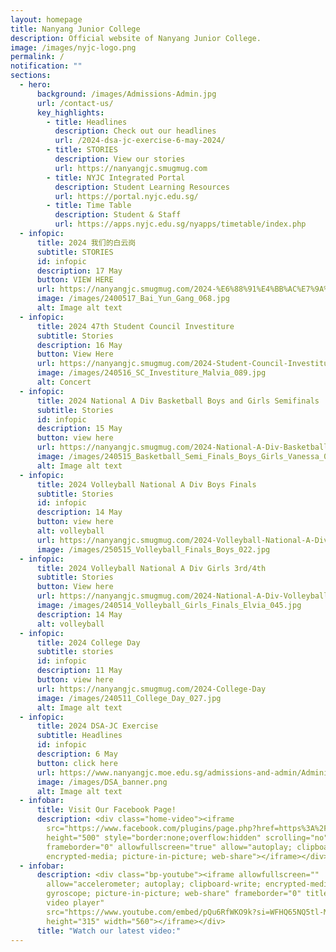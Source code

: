 ```yaml
---
layout: homepage
title: Nanyang Junior College
description: Official website of Nanyang Junior College.
image: /images/nyjc-logo.png
permalink: /
notification: ""
sections:
  - hero:
      background: /images/Admissions-Admin.jpg
      url: /contact-us/
      key_highlights:
        - title: Headlines
          description: Check out our headlines
          url: /2024-dsa-jc-exercise-6-may-2024/
        - title: STORIES
          description: View our stories
          url: https://nanyangjc.smugmug.com
        - title: NYJC Integrated Portal
          description: Student Learning Resources
          url: https://portal.nyjc.edu.sg/
        - title: Time Table
          description: Student & Staff
          url: https://apps.nyjc.edu.sg/nyapps/timetable/index.php
  - infopic:
      title: 2024 我们的白云岗
      subtitle: STORIES
      id: infopic
      description: 17 May
      button: VIEW HERE
      url: https://nanyangjc.smugmug.com/2024-%E6%88%91%E4%BB%AC%E7%9A%84%E7%99%BD%E4%BA%91%E5%B2%97
      image: /images/2400517_Bai_Yun_Gang_068.jpg
      alt: Image alt text
  - infopic:
      title: 2024 47th Student Council Investiture
      subtitle: Stories
      description: 16 May
      button: View Here
      url: https://nanyangjc.smugmug.com/2024-Student-Council-Investiture
      image: /images/240516_SC_Investiture_Malvia_089.jpg
      alt: Concert
  - infopic:
      title: 2024 National A Div Basketball Boys and Girls Semifinals
      subtitle: Stories
      id: infopic
      description: 15 May
      button: view here
      url: https://nanyangjc.smugmug.com/2024-National-A-Div-Basketball-Boys-and-Girls-Semifinals
      image: /images/240515_Basketball_Semi_Finals_Boys_Girls_Vanessa_045.jpg
      alt: Image alt text
  - infopic:
      title: 2024 Volleyball National A Div Boys Finals
      subtitle: Stories
      id: infopic
      description: 14 May
      button: view here
      alt: volleyball
      url: https://nanyangjc.smugmug.com/2024-Volleyball-National-A-Div-Boys-Finals
      image: /images/250515_Volleyball_Finals_Boys_022.jpg
  - infopic:
      title: 2024 Volleyball National A Div Girls 3rd/4th
      subtitle: Stories
      button: View here
      url: https://nanyangjc.smugmug.com/2024-National-A-Div-Volleyball-Championship-Girls
      image: /images/240514_Volleyball_Girls_Finals_Elvia_045.jpg
      description: 14 May
      alt: volleyball
  - infopic:
      title: 2024 College Day
      subtitle: stories
      id: infopic
      description: 11 May
      button: view here
      url: https://nanyangjc.smugmug.com/2024-College-Day
      image: /images/240511_College_Day_027.jpg
      alt: Image alt text
  - infopic:
      title: 2024 DSA-JC Exercise
      subtitle: Headlines
      id: infopic
      description: 6 May
      button: click here
      url: https://www.nanyangjc.moe.edu.sg/admissions-and-admin/Administration/dsa/
      image: /images/DSA_banner.png
      alt: Image alt text
  - infobar:
      title: Visit Our Facebook Page!
      description: <div class="home-video"><iframe
        src="https://www.facebook.com/plugins/page.php?href=https%3A%2F%2Fwww.facebook.com%2FNanyangjc%2F&tabs=timeline&width=340&height=500&small_header=false&adapt_container_width=true&hide_cover=false&show_facepile=true&appId"
        height="500" style="border:none;overflow:hidden" scrolling="no"
        frameborder="0" allowfullscreen="true" allow="autoplay; clipboard-write;
        encrypted-media; picture-in-picture; web-share"></iframe></div>
  - infobar:
      description: <div class="bp-youtube"><iframe allowfullscreen=""
        allow="accelerometer; autoplay; clipboard-write; encrypted-media;
        gyroscope; picture-in-picture; web-share" frameborder="0" title="YouTube
        video player"
        src="https://www.youtube.com/embed/pQu6RfWKO9k?si=WFHQ65NQ5tl-M84f"
        height="315" width="560"></iframe></div>
      title: "Watch our latest video:"
---
```

